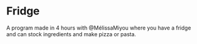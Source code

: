 # Fridge
A program made in 4 hours with @MélissaMiyou where you have a fridge and can stock ingredients and make pizza or pasta.
